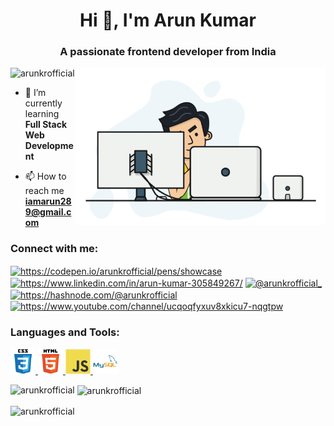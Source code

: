 <h1 align="center">Hi 👋, I'm Arun Kumar</h1>
<h3 align="center">A passionate frontend developer from India</h3>
<img align="right" alt="coding" width="400px" src="https://raw.githubusercontent.com/rajpratyush/rajpratyush/master/me_1.gif">

<p align="left"> <img src="https://komarev.com/ghpvc/?username=arunkrofficial&label=Profile%20views&color=0e75b6&style=flat" alt="arunkrofficial" /> </p>

- 🌱 I’m currently learning **Full Stack Web Development**

- 📫 How to reach me **iamarun289@gmail.com**

<h3 align="left">Connect with me:</h3>
<p align="left">
<a href="https://codepen.io/arunkrofficial/pens/showcase" target="blank"><img align="center" src="https://raw.githubusercontent.com/rahuldkjain/github-profile-readme-generator/master/src/images/icons/Social/codepen.svg" alt="https://codepen.io/arunkrofficial/pens/showcase" height="30" width="40" /></a>
<a href="https://linkedin.com/in/arun-kumar-305849267/" target="blank"><img align="center" src="https://raw.githubusercontent.com/rahuldkjain/github-profile-readme-generator/master/src/images/icons/Social/linked-in-alt.svg" alt="https://www.linkedin.com/in/arun-kumar-305849267/" height="30" width="40" /></a>
<a href="https://instagram.com/arunkrofficial_" target="blank"><img align="center" src="https://raw.githubusercontent.com/rahuldkjain/github-profile-readme-generator/master/src/images/icons/Social/instagram.svg" alt="@arunkrofficial_" height="30" width="40" /></a>
<a href="https://hashnode.com/@arunkrofficial" target="blank"><img align="center" src="https://raw.githubusercontent.com/rahuldkjain/github-profile-readme-generator/master/src/images/icons/Social/hashnode.svg" alt="https://hashnode.com/@arunkrofficial" height="30" width="40" /></a>
<a href="https://www.youtube.com/channel/ucqoqfyxuv8xkicu7-nqgtpw" target="blank"><img align="center" src="https://raw.githubusercontent.com/rahuldkjain/github-profile-readme-generator/master/src/images/icons/Social/youtube.svg" alt="https://www.youtube.com/channel/ucqoqfyxuv8xkicu7-nqgtpw" height="30" width="40" /></a>
</p>

<h3 align="left">Languages and Tools:</h3>
<p align="left"> <a href="https://www.w3schools.com/css/" target="_blank" rel="noreferrer"> <img src="https://raw.githubusercontent.com/devicons/devicon/master/icons/css3/css3-original-wordmark.svg" alt="css3" width="40" height="40"/> </a> <a href="https://www.w3.org/html/" target="_blank" rel="noreferrer"> <img src="https://raw.githubusercontent.com/devicons/devicon/master/icons/html5/html5-original-wordmark.svg" alt="html5" width="40" height="40"/> </a> <a href="https://developer.mozilla.org/en-US/docs/Web/JavaScript" target="_blank" rel="noreferrer"> <img src="https://raw.githubusercontent.com/devicons/devicon/master/icons/javascript/javascript-original.svg" alt="javascript" width="40" height="40"/> </a> <a href="https://www.mysql.com/" target="_blank" rel="noreferrer"> <img src="https://raw.githubusercontent.com/devicons/devicon/master/icons/mysql/mysql-original-wordmark.svg" alt="mysql" width="40" height="40"/> </a> </p>

<p><img align="left" src="https://github-readme-stats.vercel.app/api/top-langs?username=arunkrofficial&show_icons=true&locale=en&layout=compact" alt="arunkrofficial" /></p>

<p>&nbsp;<img align="center" src="https://github-readme-stats.vercel.app/api?username=arunkrofficial&show_icons=true&locale=en" alt="arunkrofficial" /></p>

<p><img align="center" src="https://github-readme-streak-stats.herokuapp.com/?user=arunkrofficial&" alt="arunkrofficial" /></p>
